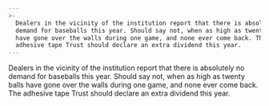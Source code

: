 ```yaml
---
>-
  Dealers in the vicinity of the institution report that there is absolutely no
  demand for baseballs this year. Should say not, when as high as twenty balls
  have gone over the walls during one game, and none ever come back. The
  adhesive tape Trust should declare an extra dividend this year.
---
```


Dealers in the vicinity of the institution report that there is absolutely no demand for baseballs this year. Should say not, when as high as twenty balls have gone over the walls during one game, and none ever come back. The adhesive tape Trust should declare an extra dividend this year.